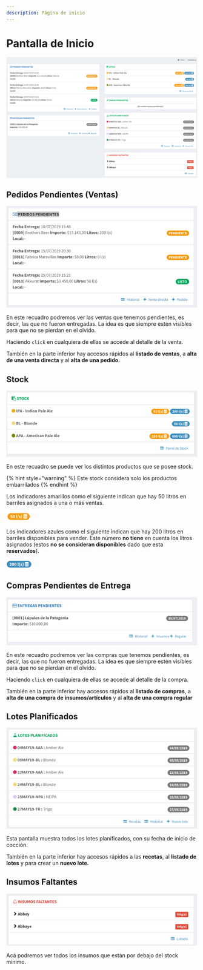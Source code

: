 ```yaml
---
description: Página de inicio
---
```


# Pantalla de Inicio

![](.gitbook/assets/screenshot-guido.beerapp.com.ar-2019.07.28-20_27_06.png)

## Pedidos Pendientes \(Ventas\)

![Resumen de ventas pendientes](.gitbook/assets/screenshot-guido.beerapp.com.ar-2019.07.28-20_02_49.png)

En este recuadro podremos ver las ventas que tenemos pendientes, es decir, las que no fueron entregadas. La idea es que siempre estén visibles para que no se pierdan en el olvido.

Haciendo `click` en cualquiera de ellas se accede al detalle de la venta.

También en la parte inferior hay accesos rápidos al **listado de ventas**, a **alta de una venta directa** y al **alta de una pedido.**

## Stock

![Resumen de Stock](.gitbook/assets/screenshot-guido.beerapp.com.ar-2019.07.28-20_08_36.png)

En este recuadro se puede ver los distintos productos que se posee stock.

{% hint style="warning" %}
Este stock considera solo los productos embarrilados
{% endhint %}

Los indicadores amarillos como el siguiente indican que hay 50 litros en barriles asignados a una o más ventas.

![](.gitbook/assets/screenshot-guido.beerapp.com.ar-2019.07.28-20_10_59.png)

Los indicadores azules como el siguiente indican que hay 200 litros en barriles disponibles para vender. Este número **no tiene** en cuenta los litros asignados \(estos **no se consideran disponibles** dado que esta **reservados**\).

![](.gitbook/assets/screenshot-guido.beerapp.com.ar-2019.07.28-20_11_09.png)

## Compras Pendientes de Entrega

![Resumen de compras pendientes de Entrega](.gitbook/assets/screenshot-guido.beerapp.com.ar-2019.07.28-20_17_50.png)

En este recuadro podremos ver las compras que tenemos pendientes, es decir, las que no fueron entregadas. La idea es que siempre estén visibles para que no se pierdan en el olvido.

Haciendo `click` en cualquiera de ellas se accede al detalle de la compra.

También en la parte inferior hay accesos rápidos al **listado de compras**, a **alta de una compra de insumos/artículos** y al **alta de una compra regular**

## **Lotes Planificados**

![Resumen de lotes Planificados](.gitbook/assets/screenshot-guido.beerapp.com.ar-2019.07.28-20_21_06.png)

Esta pantalla muestra todos los lotes planificados, con su fecha de inicio de cocción.

También en la parte inferior hay accesos rápidos a las **recetas**, al **listado de lotes** y para crear un **nuevo lote.**

## **Insumos Faltantes**

![](.gitbook/assets/screenshot-guido.beerapp.com.ar-2019.07.28-20_24_14.png)

Acá podremos ver todos los insumos que están por debajo del stock mínimo.

